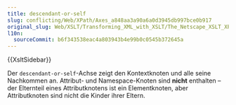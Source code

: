 ```yaml
---
title: descendant-or-self
slug: conflicting/Web/XPath/Axes_a848aa3a90a6a0d3945db997bce0b917
original_slug: Web/XSLT/Transforming_XML_with_XSLT/The_Netscape_XSLT_XPath_Reference/Axes/descendant-or-self
l10n:
  sourceCommit: b6f343538eac4a803943b4e99b0c0545b372645a
---
```


{{XsltSidebar}}

Der `descendant-or-self`-Achse zeigt den Kontextknoten und alle seine Nachkommen an. Attribut- und Namespace-Knoten sind **nicht** enthalten – der Elternteil eines Attributknotens ist ein Elementknoten, aber Attributknoten sind nicht die Kinder ihrer Eltern.
